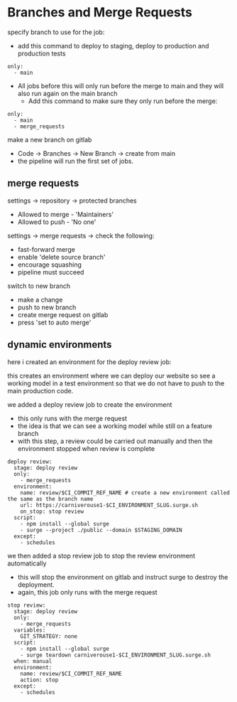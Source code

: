 # Branches and Merge Requests

specify branch to use for the job:
- add this command to deploy to staging, deploy to production and production tests

```
only:
  - main
```

- All jobs before this will only run before the merge to main and they will also run again on the main branch
  - Add this command to make sure they only run before the merge:
  
```
only:
  - main
  - merge_requests
```

make a new branch on gitlab
- Code -> Branches -> New Branch -> create from main
- the pipeline will run the first set of jobs.


## merge requests

settings -> repository -> protected branches
- Allowed to merge - 'Maintainers'
- Allowed to push - 'No one'

settings -> merge requests -> check the following:
- fast-forward merge
- enable 'delete source branch'
- encourage squashing
- pipeline must succeed

switch to new branch
- make a change
- push to new branch
- create merge request on gitlab
- press 'set to auto merge'

## dynamic environments

here i created an environment for the deploy review job:

this creates an environment where we can deploy our website so see a working model in a test environment so that we do not have to push to the main production code.

we added a deploy review job to create the environment
- this only runs with the merge request
- the idea is that we can see a working model while still on a feature branch
- with this step, a review could be carried out manually and then the environment stopped when review is complete

```
deploy review:
  stage: deploy review
  only:
    - merge_requests
  environment: 
    name: review/$CI_COMMIT_REF_NAME # create a new environment called the same as the branch name
    url: https://carniverouse1-$CI_ENVIRONMENT_SLUG.surge.sh
    on_stop: stop review  
  script:
    - npm install --global surge
    - surge --project ./public --domain $STAGING_DOMAIN
  except:
    - schedules    

```

we then added a stop review job to stop the review environment automatically
- this will stop the environment on gitlab and instruct surge to destroy the deployment.
- again, this job only runs with the merge request
```
stop review:
  stage: deploy review
  only:
    - merge_requests
  variables:
    GIT_STRATEGY: none
  script:
    - npm install --global surge
    - surge teardown carniverouse1-$CI_ENVIRONMENT_SLUG.surge.sh
  when: manual
  environment:
    name: review/$CI_COMMIT_REF_NAME
    action: stop
  except:
    - schedules  

```







